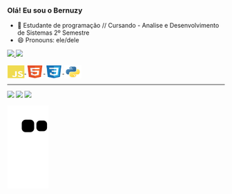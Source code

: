 ### Olá! Eu sou o Bernuzy 

- 🌱 Estudante de programação // Cursando - Analise e Desenvolvimento de Sistemas 2º Semestre
- 😄 Pronouns: ele/dele

<div>
  <a href="https://github.com/Bernuzy">
  <img height="180em" src="https://github-readme-stats.vercel.app/api?username=Bernuzy&show_icons=true&theme=dark&include_all_commits=true&count_private=true"/>
  <img height="180em" src="https://github-readme-stats.vercel.app/api/top-langs/?username=Bernuzy&layout=compact&langs_count=7&theme=dark"/>
</div>    
  
  <div style="display: inline_block"><br>
  <img align="center" alt="B" height="30" width="40" src="https://raw.githubusercontent.com/devicons/devicon/master/icons/javascript/javascript-plain.svg">
  <img align="center" alt="R" height="30" width="40" src="https://raw.githubusercontent.com/devicons/devicon/master/icons/html5/html5-original.svg">
  <img align="center" alt="N" height="30" width="40" src="https://raw.githubusercontent.com/devicons/devicon/master/icons/css3/css3-original.svg">
  <img align="center" alt="Z" height="30" width="40" src="https://raw.githubusercontent.com/devicons/devicon/master/icons/python/python-original.svg">
</div>
  
---
  
  <div> 
  <a href="" target="_blank"><img src="https://img.shields.io/badge/-Instagram-%23E4405F?style=for-the-badge&logo=instagram&logoColor=white" target="_blank"></a>
 <a href="https://discord.gg/TJQJVVxY44" target="_blank"><img src="https://img.shields.io/badge/Discord-7289DA?style=for-the-badge&logo=discord&logoColor=white" target="_blank"></a> 
  <a href="https://www.linkedin.com/in/bernuzzy-jean" target="_blank"><img src="https://img.shields.io/badge/-LinkedIn-%230077B5?style=for-the-badge&logo=linkedin&logoColor=white" target="_blank"></a> 
 
  ![Snake animation](https://github.com/rafaballerini/rafaballerini/blob/output/github-contribution-grid-snake.svg)
 
</div>
